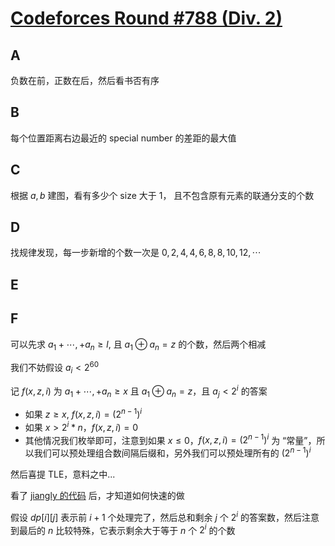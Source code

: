 # [Codeforces Round #788 (Div. 2)](https://codeforces.com/contest/1670)

## A

负数在前，正数在后，然后看书否有序

## B

每个位置距离右边最近的 special number 的差距的最大值

## C

根据 $a, b$ 建图，看有多少个 size 大于 1， 且不包含原有元素的联通分支的个数

## D

找规律发现，每一步新增的个数一次是 $0, 2, 4, 4, 6, 8, 8, 10, 12, \cdots$

## E

## F

可以先求 $a_1 + \cdots, + a_n \geq l$, 且 $a_1 \oplus a_n = z$ 的个数，然后两个相减

我们不妨假设 $a_i < 2^{60}$


记 $f(x, z, i)$ 为 $a_1 + \cdots, + a_n \geq x$ 且 $a_1 \oplus a_n = z$，且 $a_j < 2^i$ 的答案

- 如果 $z \geq x$, $f(x, z, i) = (2^{n - 1})^i$
- 如果 $x > 2^{i} * n$，$f(x, z, i) = 0$
- 其他情况我们枚举即可，注意到如果 $x \leq 0$，$f(x, z, i) = (2^{n - 1})^i$ 为 “常量”，所以我们可以预处理组合数间隔后缀和，另外我们可以预处理所有的 $(2^{n - 1})^i$

然后喜提 TLE，意料之中...

看了 [jiangly 的代码](https://codeforces.com/contest/1670/submission/156114318) 后，才知道如何快速的做

假设 $dp[i][j]$ 表示前 $i + 1$ 个处理完了，然后总和剩余 $j$ 个 $2^i$ 的答案数，然后注意到最后的 $n$ 比较特殊，它表示剩余大于等于 $n$ 个 $2^i$ 的个数
